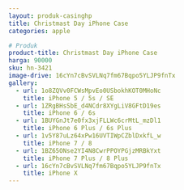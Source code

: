 ```yaml
---
layout: produk-casinghp
title: Christmast Day iPhone Case
categories: apple

# Produk
product-title: Christmast Day iPhone Case
harga: 90000
sku: hn-3421
image-drive: 16cYn7cBvSVLNq7fm67Bqpo5YLJP9fnTx
gallery:
  - url: 1o8ZQVv0FCWsMpvEo0USbokhKOT0MHoNc
    title: iPhone 5 / 5s / SE
  - url: 1ZRgBHsSbE_d4NCdr8XYgLiV8GFtD19es
    title: iPhone 6 / 6s
  - url: 1BUYGnJt7e0fx3xjFLLWc6crMtL_mzDl1
    title: iPhone 6 Plus / 6s Plus
  - url: 1v5Y87uLz64xPw16UVTIWpCZblDxkfL_w
    title: iPhone 7 / 8
  - url: 1BZ65ONse2YI4N8CwrPPOYPGjzMRBkYxt
    title: iPhone 7 Plus / 8 Plus
  - url: 16cYn7cBvSVLNq7fm67Bqpo5YLJP9fnTx
    title: iPhone X
---
```

